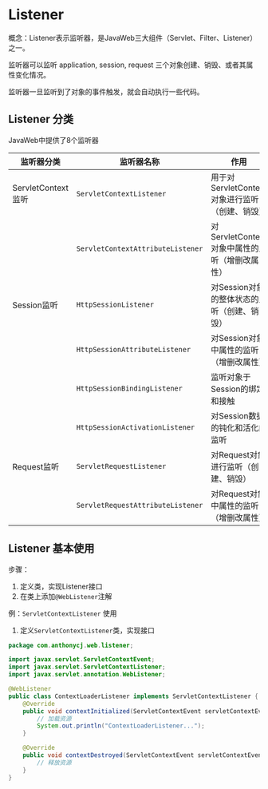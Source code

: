 # Listener

概念：Listener表示监听器，是JavaWeb三大组件（Servlet、Filter、Listener）之一。

监听器可以监听 application, session, request 三个对象创建、销毁、或者其属性变化情况。

监听器一旦监听到了对象的事件触发，就会自动执行一些代码。





## Listener 分类

JavaWeb中提供了8个监听器

| 监听器分类         | 监听器名称                        | 作用                                           |
| ------------------ | --------------------------------- | ---------------------------------------------- |
| ServletContext监听 | `ServletContextListener`          | 用于对ServletContext对象进行监听（创建、销毁） |
|                    | `ServletContextAttributeListener` | 对ServletContext对象中属性的监听（增删改属性） |
| Session监听        | `HttpSessionListener`             | 对Session对象的整体状态的监听（创建、销毁）    |
|                    | `HttpSessionAttributeListener`    | 对Session对象中属性的监听（增删改属性）        |
|                    | `HttpSessionBindingListener`      | 监听对象于Session的绑定和接触                  |
|                    | `HttpSessionActivationListener`   | 对Session数据的钝化和活化的监听                |
| Request监听        | `ServletRequestListener`          | 对Request对象进行监听（创建、销毁）            |
|                    | `ServletRequestAttributeListener` | 对Request对象中属性的监听（增删改属性）        |





## Listener 基本使用

步骤：

1. 定义类，实现Listener接口
2. 在类上添加`@WebListener`注解



例：`ServletContextListener` 使用

1. 定义`ServletContextListener`类，实现接口

~~~java
package com.anthonycj.web.listener;

import javax.servlet.ServletContextEvent;
import javax.servlet.ServletContextListener;
import javax.servlet.annotation.WebListener;

@WebListener
public class ContextLoaderListener implements ServletContextListener {
    @Override
    public void contextInitialized(ServletContextEvent servletContextEvent) {
        // 加载资源
        System.out.println("ContextLoaderListener...");
    }

    @Override
    public void contextDestroyed(ServletContextEvent servletContextEvent) {
        // 释放资源
    }
}
~~~

